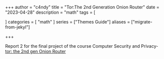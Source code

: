 +++
author = "c4ndy"
title = "Tor:The 2nd Generation Onion Router"
date = "2023-04-28"
description = "math"
tags = [
    
    
]
categories = [
    "math"
]
series = ["Themes Guide"]
aliases = ["migrate-from-jekyl"]

+++

Report 2 for the final project of the course Computer Security and Privacy-
[tor: the 2nd gen Onion Router](/pdfs/TOR_milestone_2_before_presentation.pdf) 

